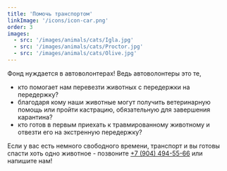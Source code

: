 ```yaml
---
title: 'Помочь транспортом'
linkImage: '/icons/icon-car.png'
order: 3
images:
  - src: '/images/animals/cats/Igla.jpg'
  - src: '/images/animals/cats/Proctor.jpg'
  - src: '/images/animals/cats/Olive.jpg'
---
```


Фонд нуждается в автоволонтерах! Ведь автоволонтеры это те,

- кто помогает нам перевезти животных с передержки на передержку?
- благодаря кому наши животные могут получить ветеринарную помощь или пройти кастрацию, обязательную для завершения карантина?
- кто готов в первым приехать к травмированному животному и отвезти его на экстренную передержку?

Если у вас есть немного свободного времени, транспорт и вы готовы спасти хоть одно животное - позвоните [+7 (904) 494-55-66](<tel:+7(904)494-55-66>) или напишите нам!
